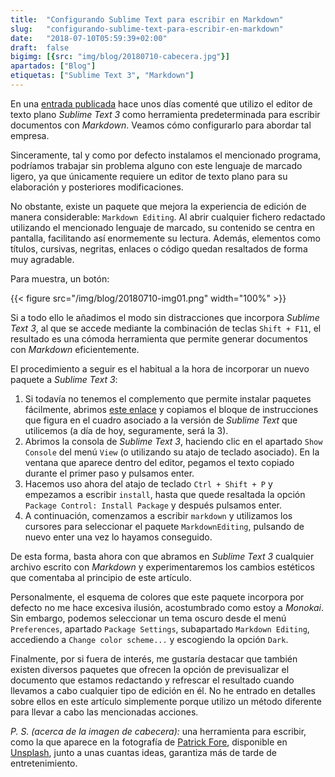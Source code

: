 ```yaml
---
title:  "Configurando Sublime Text para escribir en Markdown"
slug:   "configurando-sublime-text-para-escribir-en-markdown"
date:   "2018-07-10T05:59:39+02:00"
draft:  false
bigimg: [{src: "img/blog/20180710-cabecera.jpg"}]
apartados: ["Blog"]
etiquetas: ["Sublime Text 3", "Markdown"]
---
```


En una [entrada publicada](/2018/07/05/preparando-el-equipo-para-hugo/) hace unos días comenté que utilizo el editor de texto plano *Sublime Text 3* como herramienta predeterminada para escribir documentos con *Markdown*. Veamos cómo configurarlo para abordar tal empresa.
<!--more-->

Sinceramente, tal y como por defecto instalamos el mencionado programa, podríamos trabajar sin problema alguno con este lenguaje de marcado ligero, ya que únicamente requiere un editor de texto plano para su elaboración y posteriores modificaciones.

No obstante, existe un paquete que mejora la experiencia de edición de manera considerable: `Markdown Editing`. Al abrir cualquier fichero redactado utilizando el mencionado lenguaje de marcado, su contenido se centra en pantalla, facilitando así enormemente su lectura. Además, elementos como títulos, cursivas, negritas, enlaces o código quedan resaltados de forma muy agradable.

Para muestra, un botón:

{{< figure src="/img/blog/20180710-img01.png" width="100%" >}}

Si a todo ello le añadimos el modo sin distracciones que incorpora *Sublime Text 3*, al que se accede mediante la combinación de teclas `Shift + F11`, el resultado es una cómoda herramienta que permite generar documentos con *Markdown* eficientemente.

El procedimiento a seguir es el habitual a la hora de incorporar un nuevo paquete a *Sublime Text 3*:

1. Si todavía no tenemos el complemento que permite instalar paquetes fácilmente, abrimos [este enlace](https://packagecontrol.io/installation) y copiamos el bloque de instrucciones que figura en el cuadro asociado a la versión de *Sublime Text* que utilicemos (a día de hoy, seguramente, será la 3).
2. Abrimos la consola de *Sublime Text 3*, haciendo clic en el apartado `Show Console` del menú `View` (o utilizando su atajo de teclado asociado). En la ventana que aparece dentro del editor, pegamos el texto copiado durante el primer paso y pulsamos enter.
3. Hacemos uso ahora del atajo de teclado `Ctrl + Shift + P` y empezamos a escribir `install`, hasta que quede resaltada la opción `Package Control: Install Package` y después pulsamos enter.
4. A continuación, comenzamos a escribir `markdown` y utilizamos los cursores para seleccionar el paquete `MarkdownEditing`, pulsando de nuevo enter una vez lo hayamos conseguido.

De esta forma, basta ahora con que abramos en *Sublime Text 3* cualquier archivo escrito con *Markdown* y experimentaremos los cambios estéticos que comentaba al principio de este artículo. 

Personalmente, el esquema de colores que este paquete incorpora por defecto no me hace excesiva ilusión, acostumbrado como estoy a *Monokai*. Sin embargo, podemos seleccionar un tema oscuro desde el menú `Preferences`, apartado `Package Settings`, subapartado `Markdown Editing`, accediendo a `Change color scheme...` y escogiendo la opción `Dark`.

Finalmente, por si fuera de interés, me gustaría destacar que también existen diversos paquetes que ofrecen la opción de previsualizar el documento que estamos redactando y refrescar el resultado cuando llevamos a cabo cualquier tipo de edición en él. No he entrado en detalles sobre ellos en este artículo simplemente porque utilizo un método diferente para llevar a cabo las mencionadas acciones.

*P. S. (acerca de la imagen de cabecera):* una herramienta para escribir, como la que aparece en la fotografía de [Patrick Fore](https://unsplash.com/@patrickian4), disponible en [Unsplash](https://unsplash.com/photos/0gkw_9fy0eQ), junto a unas cuantas ideas, garantiza más de tarde de entretenimiento.